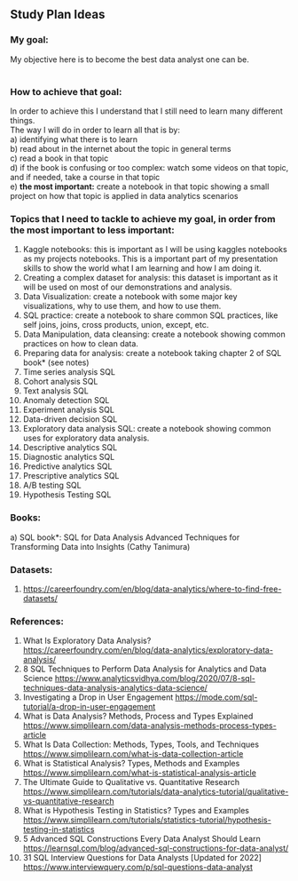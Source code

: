 ## Study Plan Ideas

### My goal:
My objective here is to become the best data analyst one can be. <br>
<br>
### How to achieve that goal:<br>
In order to achieve this I understand that I still need to learn many different things. <br>
The way I will do in order to learn all that is by:<br>
  a) identifying what there is to learn<br>
  b) read about in the internet about the topic in general terms<br>
  c) read a book in that topic<br>
  d) if the book is confusing or too complex: watch some videos on that topic, and if needed, take a course in that topic<br>
  e) **the most important:** create a notebook in that topic showing a small project on how that topic is applied in data analytics scenarios<br>

### Topics that I need to tackle to achieve my goal, in order from the most important to less important:
  1) Kaggle notebooks: this is important as I will be using kaggles notebooks as my projects notebooks. This is a important part of my presentation skills to show the world what I am learning and how I am doing it.
  2) Creating a complex dataset for analysis: this dataset is important as it will be used on most of our demonstrations and analysis.
  3) Data Visualization: create a notebook with some major key visualizations, why to use them, and how to use them.
  4) SQL practice: create a notebook to share common SQL practices, like self joins, joins, cross products, union, except, etc.
  5) Data Manipulation, data cleansing: create a notebook showing common practices on how to clean data.
  6) Preparing data for analysis: create a notebook taking chapter 2 of SQL book* (see notes)
  7) Time series analysis SQL
  9) Cohort analysis SQL
  10) Text analysis SQL
  11) Anomaly detection SQL
  12) Experiment analysis SQL
  13) Data-driven decision SQL
  14) Exploratory data analysis  SQL: create a notebook showing common uses for exploratory data analysis.
  15) Descriptive analytics SQL
  16) Diagnostic analytics SQL
  17) Predictive analytics SQL
  18) Prescriptive analytics SQL
  19) A/B testing SQL
  20) Hypothesis Testing SQL


### Books:
  a) SQL book*: SQL for Data Analysis Advanced Techniques for Transforming Data into Insights (Cathy Tanimura)
  
 ### Datasets:
  1) https://careerfoundry.com/en/blog/data-analytics/where-to-find-free-datasets/

### References: 
  1) What Is Exploratory Data Analysis? https://careerfoundry.com/en/blog/data-analytics/exploratory-data-analysis/
  2) 8 SQL Techniques to Perform Data Analysis for Analytics and Data Science https://www.analyticsvidhya.com/blog/2020/07/8-sql-techniques-data-analysis-analytics-data-science/
  3) Investigating a Drop in User Engagement https://mode.com/sql-tutorial/a-drop-in-user-engagement
  4) What is Data Analysis? Methods, Process and Types Explained https://www.simplilearn.com/data-analysis-methods-process-types-article
  5) What Is Data Collection: Methods, Types, Tools, and Techniques https://www.simplilearn.com/what-is-data-collection-article
  6) What is Statistical Analysis? Types, Methods and Examples https://www.simplilearn.com/what-is-statistical-analysis-article
  7) The Ultimate Guide to Qualitative vs. Quantitative Research https://www.simplilearn.com/tutorials/data-analytics-tutorial/qualitative-vs-quantitative-research
  8) What is Hypothesis Testing in Statistics? Types and Examples https://www.simplilearn.com/tutorials/statistics-tutorial/hypothesis-testing-in-statistics
  9) 5 Advanced SQL Constructions Every Data Analyst Should Learn https://learnsql.com/blog/advanced-sql-constructions-for-data-analyst/
  10) 31 SQL Interview Questions for Data Analysts [Updated for 2022] https://www.interviewquery.com/p/sql-questions-data-analyst

